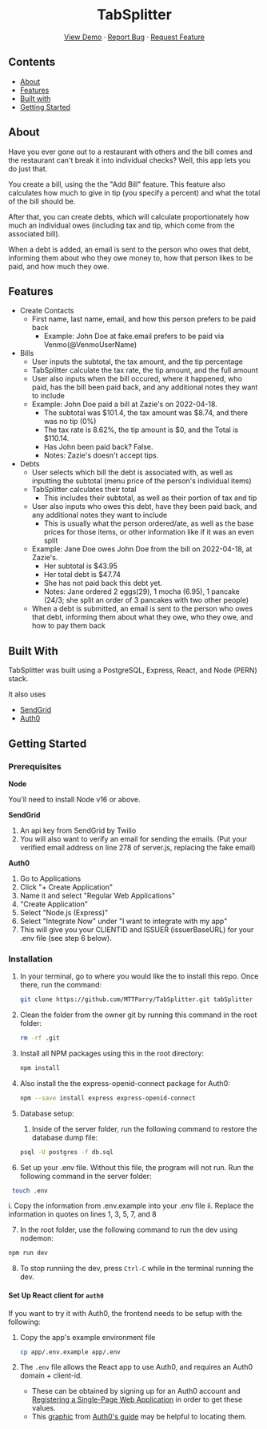 <p align="center">
  <h1 align="center">TabSplitter</h1>

  <p align="center">
    <a href="https://tab-splitter.herokuapp.com/">View Demo</a>
    ·
    <a href="https://github.com/MTTParry/TabSplitter/issues">Report Bug</a>
    ·
    <a href="https://github.com/MTTParry/TabSplitter/issues">Request Feature</a>
  </p>
</p>

## Contents

- [About](#about)
- [Features](#features)
- [Built with](#built-with)
- [Getting Started](#getting-started)

## About

Have you ever gone out to a restaurant with others and the bill comes and the restaurant can't break it into individual checks? Well, this app lets you do just that.

You create a bill, using the the "Add Bill" feature. This feature also calculates how much to give in tip (you specify a percent) and what the total of the bill should be.

After that, you can create debts, which will calculate proportionately how much an individual owes (including tax and tip, which come from the associated bill).

When a debt is added, an email is sent to the person who owes that debt, informing them about who they owe money to, how that person likes to be paid, and how much they owe.

## Features

- Create Contacts
  - First name, last name, email, and how this person prefers to be paid back
    - Example: John Doe at fake.email prefers to be paid via Venmo(@VenmoUserName)
- Bills
  - User inputs the subtotal, the tax amount, and the tip percentage
  - TabSplitter calculate the tax rate, the tip amount, and the full amount
  - User also inputs when the bill occured, where it happened, who paid, has the bill been paid back, and any additional notes they want to include
  - Example: John Doe paid a bill at Zazie's on 2022-04-18.
    - The subtotal was $101.4, the tax amount was $8.74, and there was no tip (0%)
    - The tax rate is 8.62%, the tip amount is $0, and the Total is $110.14.
    - Has John been paid back? False.
    - Notes: Zazie's doesn't accept tips.
- Debts
  - User selects which bill the debt is associated with, as well as inputting the subtotal (menu price of the person's individual items)
  - TabSplitter calculates their total
    - This includes their subtotal, as well as their portion of tax and tip
  - User also inputs who owes this debt, have they been paid back, and any additional notes they want to include
    - This is usually what the person ordered/ate, as well as the base prices for those items, or other information like if it was an even split
  - Example: Jane Doe owes John Doe from the bill on 2022-04-18, at Zazie's.
    - Her subtotal is $43.95
    - Her total debt is $47.74
    - She has not paid back this debt yet.
    - Notes: Jane ordered 2 eggs(29), 1 mocha (6.95), 1 pancake (24/3; she split an order of 3 pancakes with two other people)
  - When a debt is submitted, an email is sent to the person who owes that debt, informing them about what they owe, who they owe, and how to pay them back

## Built With

TabSplitter was built using a PostgreSQL, Express, React, and Node (PERN) stack.

It also uses

- [SendGrid](https://app.sendgrid.com/guide)
- [Auth0](https://auth0.com/docs/get-started)

## Getting Started

### Prerequisites

**Node**

You'll need to install Node v16 or above.

**SendGrid**

1. An api key from SendGrid by Twilio
2. You will also want to verify an email for sending the emails. (Put your verified email address on line 278 of server.js, replacing the fake email)

**Auth0**

1. Go to Applications
2. Click "+ Create Application"
3. Name it and select "Regular Web Applications"
4. "Create Application"
5. Select "Node.js (Express)"
6. Select "Integrate Now" under "I want to integrate with my app"
7. This will give you your CLIENTID and ISSUER (issuerBaseURL) for your .env file (see step 6 below).

### Installation

1. In your terminal, go to where you would like the to install this repo. Once there, run the command:

   ```sh
   git clone https://github.com/MTTParry/TabSplitter.git tabSplitter
   ```

2. Clean the folder from the owner git by running this command in the root folder:

   ```sh
   rm -rf .git
   ```

3. Install all NPM packages using this in the root directory:

   ```sh
   npm install
   ```

4. Also install the the express-openid-connect package for Auth0:

   ```sh
   npm --save install express express-openid-connect
   ```

5. Database setup:

   1. Inside of the server folder, run the following command to restore the database dump file:

   ```sh
   psql -U postgres -f db.sql
   ```

6. Set up your .env file. Without this file, the program will not run. Run the following command in the server folder:

```sh
 touch .env
```

  i. Copy the information from .env.example into your .env file
  ii. Replace the information in quotes on lines 1, 3, 5, 7, and 8

7.  In the root folder, use the following command to run the dev using nodemon:

```sh
npm run dev
```

8. To stop runniing the dev, press `Ctrl-C` while in the terminal running the dev.

#### Set Up React client for `auth0`

If you want to try it with Auth0, the frontend needs to be setup with the following:

1. Copy the app's example environment file

   ```sh
   cp app/.env.example app/.env
   ```

2. The `.env` file allows the React app to use Auth0, and requires an Auth0 domain + client-id.
   - These can be obtained by signing up for an Auth0 account and [Registering a Single-Page Web Application](https://auth0.com/docs/get-started) in order to get these values.
   - This [graphic](https://images.ctfassets.net/23aumh6u8s0i/1DyyZTcfbJHw577T6K2KZk/a8cabcec991c9ed33910a23836e53b76/auth0-application-settings) from [Auth0's guide](https://auth0.com/blog/complete-guide-to-react-user-authentication/#Connect-React-with-Auth0) may be helpful to locating them.
